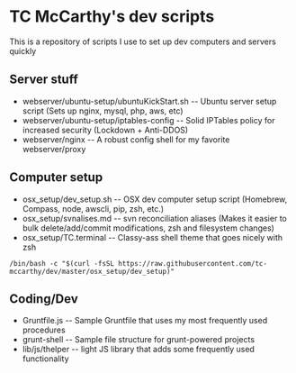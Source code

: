 # TC McCarthy's dev scripts

This is a repository of scripts I use to set up dev computers and servers quickly

## Server stuff
* webserver/ubuntu-setup/ubuntuKickStart.sh -- Ubuntu server setup script (Sets up nginx, mysql, php, aws, etc)
* webserver/ubuntu-setup/iptables-config -- Solid IPTables policy for increased security (Lockdown + Anti-DDOS)
* webserver/nginx -- A robust config shell for my favorite webserver/proxy

## Computer setup
* osx_setup/dev_setup.sh -- OSX dev computer setup script (Homebrew, Compass, node, awscli, pip, zsh, etc.)
* osx_setup/svnalises.md -- svn reconciliation aliases (Makes it easier to bulk delete/add/commit modifications, zsh and filesystem changes)
* osx_setup/TC.terminal -- Classy-ass shell theme that goes nicely with zsh

```
/bin/bash -c "$(curl -fsSL https://raw.githubusercontent.com/tc-mccarthy/dev/master/osx_setup/dev_setup)"
```

## Coding/Dev
* Gruntfile.js -- Sample Gruntfile that uses my most frequently used procedures
* grunt-shell -- Sample file structure for grunt-powered projects
* lib/js/thelper -- light JS library that adds some frequently used functionality

